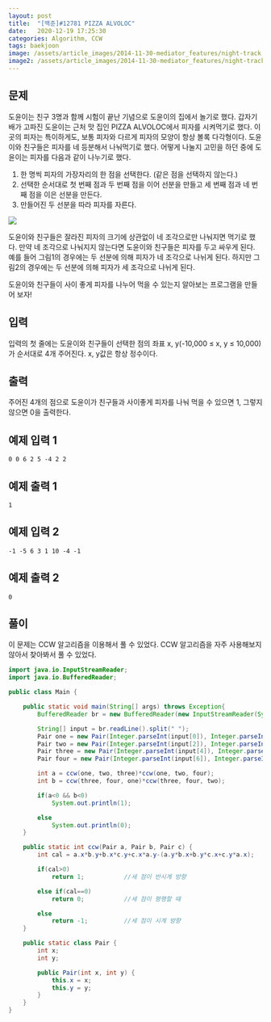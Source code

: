```yaml
---
layout: post
title:  "[백준]#12781 PIZZA ALVOLOC"
date:   2020-12-19 17:25:30
categories: Algorithm, CCW
tags: baekjoon
image: /assets/article_images/2014-11-30-mediator_features/night-track.JPG
image2: /assets/article_images/2014-11-30-mediator_features/night-track-mobile.JPG
---
```


문제
--------------------

도윤이는 친구 3명과 함께 시험이 끝난 기념으로 도윤이의 집에서 놀기로 했다. 갑자기 배가 고파진 도윤이는 근처 맛 집인 PIZZA ALVOLOC에서 피자를 시켜먹기로 했다. 이 곳의 피자는 특이하게도, 보통 피자와 다르게 피자의 모양이 항상 볼록 다각형이다. 도윤이와 친구들은 피자를 네 등분해서 나눠먹기로 했다. 어떻게 나눌지 고민을 하던 중에 도윤이는 피자를 다음과 같이 나누기로 했다.

1.  한 명씩 피자의 가장자리의 한 점을 선택한다. (같은 점을 선택하지 않는다.)
2.  선택한 순서대로 첫 번째 점과 두 번째 점을 이어 선분을 만들고 세 번째 점과 네 번째 점을 이은 선분을 만든다.
3.  만들어진 두 선분을 따라 피자를 자른다.

![](https://onlinejudgeimages.s3-ap-northeast-1.amazonaws.com/problem/12781/1.png)

도윤이와 친구들은 잘라진 피자의 크기에 상관없이 네 조각으로만 나눠지면 먹기로 했다. 만약 네 조각으로 나눠지지 않는다면 도윤이와 친구들은 피자를 두고 싸우게 된다. 예를 들어 그림1의 경우에는 두 선분에 의해 피자가 네 조각으로 나뉘게 된다. 하지만 그림2의 경우에는 두 선분에 의해 피자가 세 조각으로 나뉘게 된다. 

도윤이와 친구들이 사이 좋게 피자를 나누어 먹을 수 있는지 알아보는 프로그램을 만들어 보자!

입력
---------------------------

입력의 첫 줄에는 도윤이와 친구들이 선택한 점의 좌표 x, y(-10,000 ≤ x, y ≤ 10,000)가 순서대로 4개 주어진다. x, y값은 항상 정수이다.

출력
----------------

주어진 4개의 점으로 도윤이가 친구들과 사이좋게 피자를 나눠 먹을 수 있으면 1, 그렇지 않으면 0을 출력한다.

예제 입력 1 
----------------------

```
0 0 6 2 5 -4 2 2
```

예제 출력 1 
------------------------

```
1
```

예제 입력 2
----------------------

```
-1 -5 6 3 1 10 -4 -1
```

예제 출력 2
------------------------

```
0
```

풀이
--------------------------

이 문제는 CCW 알고리즘을 이용해서 풀 수 있었다. CCW 알고리즘을 자주 사용해보지 않아서 찾아봐서 풀 수 있었다.

```java
import java.io.InputStreamReader;
import java.io.BufferedReader;

public class Main {

    public static void main(String[] args) throws Exception{
        BufferedReader br = new BufferedReader(new InputStreamReader(System.in));

        String[] input = br.readLine().split(" ");
        Pair one = new Pair(Integer.parseInt(input[0]), Integer.parseInt(input[1]));
        Pair two = new Pair(Integer.parseInt(input[2]), Integer.parseInt(input[3]));
        Pair three = new Pair(Integer.parseInt(input[4]), Integer.parseInt(input[5]));
        Pair four = new Pair(Integer.parseInt(input[6]), Integer.parseInt(input[7]));

        int a = ccw(one, two, three)*ccw(one, two, four);
        int b = ccw(three, four, one)*ccw(three, four, two);

        if(a<0 && b<0)
            System.out.println(1);

        else
            System.out.println(0);
    }

    public static int ccw(Pair a, Pair b, Pair c) {
        int cal = a.x*b.y+b.x*c.y+c.x*a.y-(a.y*b.x+b.y*c.x+c.y*a.x);

        if(cal>0)
            return 1;           //세 점이 반시계 방향

        else if(cal==0)
            return 0;           //세 점이 평행할 때

        else
            return -1;          //세 점이 시계 방향
    }

    public static class Pair {
        int x;
        int y;

        public Pair(int x, int y) {
            this.x = x;
            this.y = y;
        }
    }
}
```
